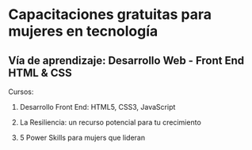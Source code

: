 # Capacitaciones gratuitas para mujeres en tecnología

## Vía de aprendizaje: Desarrollo Web - Front End HTML & CSS

Cursos: 

1. Desarrollo Front End: HTML5, CSS3, JavaScript

2. La Resiliencia: un recurso potencial para tu crecimiento

3. 5 Power Skills para mujers que lideran

